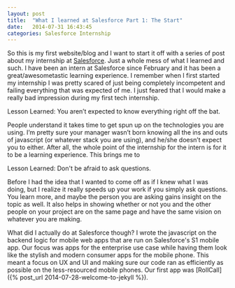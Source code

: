 ```yaml
---
layout: post
title:  "What I learned at Salesforce Part 1: The Start"
date:   2014-07-31 16:43:45
categories: Salesforce Internship
---
```


So this is my first website/blog and I want to start it off with a series of post about my internship at [Salesforce][salesforce].  Just a whole mess of what I learned and such.  I have been an intern at Salesforce since February and it has been a great/awesometastic learning experience.  I remember when I first started my internship I was pretty scared of just being completely incompetent and failing everything that was expected of me.  I just feared that I would make a really bad impression during my first tech internship.

Lesson Learned: You aren’t expected to know everything right off the bat.

People understand it takes time to get spun up on the technologies you are using.  I’m pretty sure your manager wasn’t born knowing all the ins and outs of javascript (or whatever stack you are using), and he/she doesn’t expect you to either.  After all, the whole point of the internship for the intern is for it to be a learning experience.  This brings me to

Lesson Learned: Don't be afraid to ask questions.

Before I had the idea that I wanted to come off as if I knew what I was doing, but I realize it really speeds up your work if you simply ask questions.  You learn more, and maybe the person you are asking gains insight on the topic as well.  It also helps in showing whether or not you and the other people on your project are on the same page and have the same vision on whatever you are making.

What did I actually do at Salesforce though?  I wrote the javascript on the backend logic for mobile web apps that are run on Salesforce's S1 mobile app.  Our focus was apps for the enterprise use case while having them look like the stylish and modern consumer apps for the mobile phone.  This meant a focus on UX and UI and making sure our code ran as efficiently as possible on the less-resourced mobile phones.  Our first app was [RollCall]({% post_url 2014-07-28-welcome-to-jekyll %}).

[salesforce]: http://www.salesforce.com/